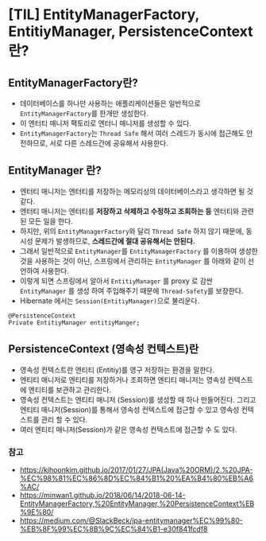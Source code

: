 # [TIL] EntityManagerFactory, EntitiyManager, PersistenceContext 란?


## EntityManagerFactory란?

* 데이터베이스를 하나만 사용하는 애플리케이션들은 일반적으로 `EntityManagerFactory`를 한개만 생성한다.
* 이 엔터티 매니저 팩토리로 엔터니 매니저를 생성할 수 있다.
* `EntityManagerFactory`는 `Thread Safe` 해서 여러 스레드가 동시에 접근해도 안전하므로, 서로 다른 스레드간에 공유해서 사용한다.

## EntityManager 란?

* 엔터티 매니저는 엔터티를 저장하는 메모리상의 데이터베이스라고 생각하면 될 것 같다.
* 엔터티 매니저는 엔터티를 __저장하고 삭제하고 수정하고 조회하는 등__ 엔터티와 관련된 모든 일을 한다.
* 하지만, 위의 `EntityManagerFactory`와 달리 `Thread Safe` 하지 않기 때문에, 동시성 문제가 발생하므로, __스레드간에 절대 공유해서는 안된다.__
* 그래서 일반적으로 `EntityManager`를 `EntityManagerFactory` 를 이용하여 생성한 것을 사용하는 것이 아닌, 스프링에서 관리하는 `EntityManager` 를 아래와 같이 선언하여 사용한다.
* 이렇게 되면 스프링에서 알아서 `EntitiyManager` 를 proxy 로 감싼 `EntityManager` 를 생성 하여 주입해주기 때문에 `Thread-Safety`를 보장한다.
* Hibernate 에서는 `Session(EntitiyManager)`으로 불리운다.

```
@PersistenceContext
Private EntitiyManager entitiyManger;
```

## PersistenceContext (영속성 컨텍스트)란

* 영속성 컨텍스트란 엔티티 (Entitiy)를 영구 저장하는 환경을 말한다.
* 엔티티 매니저로 엔티티를 저장하거나 조회하면 엔티티 매니저는 영속성 컨텍스트에 엔티티를 보관하고 관리한다.
* 영속성 컨텍스트는 엔티티 매니저 (Session)를 생성할 때 하나 만들어진다. 그리고 엔티티 매니저(Session)를 통해서 영속성 컨텍스트에 접근할 수 있고 영속성 컨텍스트를 관리 할 수 있다.
* 여러 엔티티 매니저(Session)가 같은 영속성 컨텍스트에 접근할 수 도 있다.

### 참고

* https://kihoonkim.github.io/2017/01/27/JPA(Java%20ORM)/2.%20JPA-%EC%98%81%EC%86%8D%EC%84%B1%20%EA%B4%80%EB%A6%AC/
* https://minwan1.github.io/2018/06/14/2018-06-14-EntityManagerFactory,%20EntityManager,%20PersistenceContext%EB%9E%80/
* https://medium.com/@SlackBeck/jpa-entitymanager%EC%99%80-%EB%8F%99%EC%8B%9C%EC%84%B1-e30f841fcdf8
